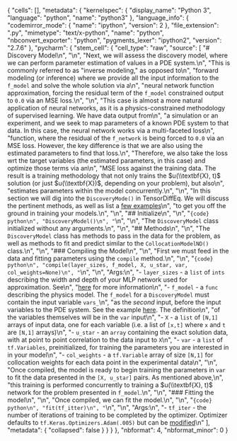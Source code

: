 {
 "cells": [],
 "metadata": {
  "kernelspec": {
   "display_name": "Python 3",
   "language": "python",
   "name": "python3"
  },
  "language_info": {
   "codemirror_mode": {
    "name": "ipython",
    "version": 2
   },
   "file_extension": ".py",
   "mimetype": "text/x-python",
   "name": "python",
   "nbconvert_exporter": "python",
   "pygments_lexer": "ipython2",
   "version": "2.7.6"
  },
  "pycharm": {
   "stem_cell": {
    "cell_type": "raw",
    "source": [
     "# Discovery Model\n",
     "\n",
     "Next, we will assess the discovery model, where we can perform parameter estimation of values in a PDE system.\n",
     "This is commonly referred to as \"inverse modeling,\" as opposed to\n",
     "forward modeling (or inference) where we provide all the input information to the `f_model` and solve the whole solution via a\n",
     "neural network function approximation, forcing the residual term of the `f_model` constrained output to `0.0` via an MSE loss.\n",
     "\n",
     "This case is almost a more natural application of neural networks, as it is a physics-constrained methodology of supervised learning. We have data output from\n",
     "a simulation or an experiment, and we seek to map parameters of a known PDE system to that data. In this case, the neural network works via a multi-faceted loss\n",
     "function, where the residual of the `f_network` is being forced to `0.0` via an MSE loss. However, the key difference is that we are also using the estimated parameters to find that loss.\n",
     "Therefore, we also take the loss wrt the target variables (the estimated parameters, in this case) and optimize those terms via an\n",
     "MSE loss against the training data. The result is a training methodology that not only trains the $u(\\textbf{X}, t)$ solution (or just $u(\\textbf{X})$, depending on your problem), but also\n",
     "estimates parameters within the model concurrently.\n",
     "\n",
     "In this section we will dig into the `DiscoveryMode()` in TensorDiffEq. We will discuss the pertinent methods, as well as list a [few examples](../discovery-example/index.ipynb)\n",
     "to get you off the ground in training your models.\n",
     "\n",
     "## Initialize\n",
     "\n",
     "```{code} python\n",
     "DiscoveryModel()\n",
     "```\n",
     "\n",
     "The `DiscoveryModel` class initialized without any arguments.\n",
     "\n",
     "## Methods\n",
     "\n",
     "The `DiscoveryModel` class has methods to pass in the data for the problem, as well as methods to fit and predict similar to the `CollocationModelND()` class.\n",
     "\n",
     "### Compiling the Model\n",
     "\n",
     "First we must feed in the data and fitting parameters using the `compile` method.\n",
     "\n",
     "```{code} python\n",
     "compile(layer_sizes, f_model, X, u_star, var, col_weights=None)\n",
     "```\n",
     "\n",
     "Args:\n",
     "- `layer_sizes` - a `list` of `ints` describing the width and depth of your MLP network used for approximation. See\n",
     "[here](../../model/compiling/index.html#layer-sizes) for more information\n",
     "- `f_model` - a `func` describing the physics model. The `f_model` for a `DiscoveryModel` must contain the input variable `vars_`\n",
     "as the *second* input, before the input variables to the PDE system. See the example [here](../discovery-example/index.html). The definition\n",
     "of the variables themselves will be in the `var` input\n",
     "- `X` - a `list` of `[N,1]` arrays of input data, one for each variable (i.e. a list of `[x,t]` where `x` and `t` are `[N,1]` arrays)\n",
     "- `u_star` - an `array` containing the exact solution data, with at point to point correlation to the data input to `X`\n",
     "- `var` - a `list` of `tf.Variables`, preinitialized, for training the parameters you are interested in in your model\n",
     "- `col_weights` - a `tf.Variable` array of size `[N,1]` for collocation weights for each data point in the experimental data\n",
     "\n",
     "Once compiled, the model is ready to begin training the parameters in `var` to fit the data presented in the `[X, u_star]` pairs. As mentioned above,\n",
     "this training is performed concurrently to training a $u(\\textbf{X}, t)$ network for the problem presented in `f_model`.\n",
     "\n",
     "### Fitting the model\n",
     "\n",
     "Once compiled, we can fit the model.\n",
     "\n",
     "```{code} python\n",
     "fit(tf_itter)\n",
     "```\n",
     "\n",
     "Args:\n",
     "- `tf_iter` - the number of iterations of training to be completed by the optimizer. Optimizer defaults to `tf.Keras.Optimizers.Adam(.005)` but can be [modified](../../advanced/index.md)\n"
    ],
    "metadata": {
     "collapsed": false
    }
   }
  }
 },
 "nbformat": 4,
 "nbformat_minor": 0
}